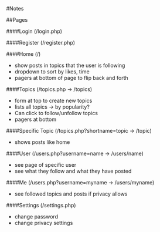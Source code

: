 #Notes

##Pages

####Login (/login.php)

####Register (/register.php)

####Home (/)
 - show posts in topics that the user is following
 - dropdown to sort by likes, time
 - pagers at bottom of page to flip back and forth

####Topics (/topics.php -> /topics)
 - form at top to create new topics 
 - lists all topics -> by popularity?
 - Can click to follow/unfollow topics
 - pagers at bottom

####Specific Topic (/topics.php?shortname=topic -> /topic)
 - shows posts like home

####User (/users.php?username=name -> /users/name)
 - see page of specific user
 - see what they follow and what they have posted

####Me (/users.php?username=myname -> /users/myname)
 - see followed topics and posts if privacy allows

####Settings (/settings.php)
 - change password
 - change privacy settings
